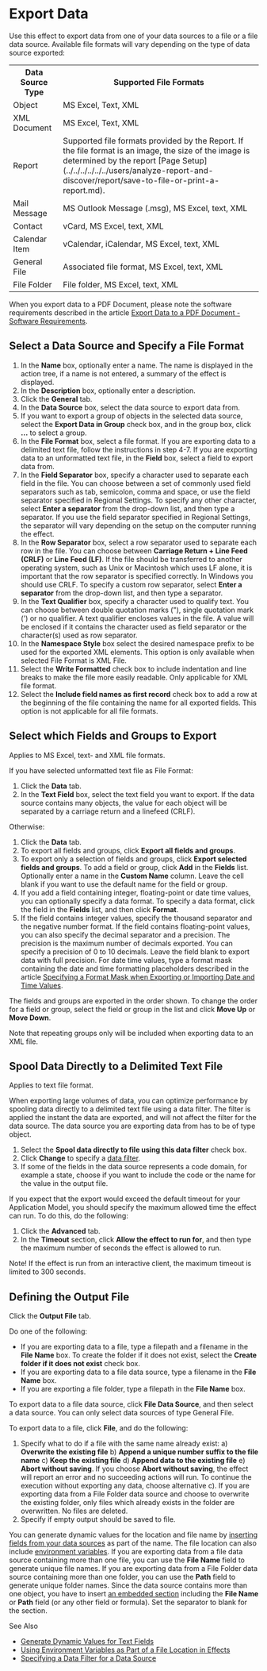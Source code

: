 # Export Data

Use this effect to export data from one of your data sources to a file or a file data source. Available file formats will vary depending on the type of data source exported:

<table style="WIDTH: 100%">

<tbody>

<tr>

<th>Data Source Type</th>

<th>Supported File Formats</th>

</tr>

<tr>

<td>Object</td>

<td>MS Excel, Text, XML</td>

</tr>

<tr>

<td>XML Document</td>

<td>MS Excel, Text, XML</td>

</tr>

<tr>

<td>Report</td>

<td>Supported file formats provided by the Report. If the file format is an image, the size of the image is determined by the report [Page Setup](../../../../../../users/analyze-report-and-discover/report/save-to-file-or-print-a-report.md).</td>

</tr>

<tr>

<td>Mail Message</td>

<td>MS Outlook Message (.msg), MS Excel, text, XML</td>

</tr>

<tr>

<td>Contact</td>

<td>vCard, MS Excel, text, XML</td>

</tr>

<tr>

<td>Calendar Item</td>

<td>vCalendar, iCalendar, MS Excel, text, XML</td>

</tr>

<tr>

<td>General File</td>

<td>Associated file format, MS Excel, text, XML</td>

</tr>

<tr>

<td>File Folder</td>

<td>File folder, MS Excel, text, XML</td>

</tr>

</tbody>

</table>

When you export data to a PDF Document, please note the software requirements described in the article [Export Data to a PDF Document - Software Requirements](export-data-to-a-pdf-document--software-requirements.md "Export Data to a PDF Document - Software Requirements").


## Select a Data Source and Specify a File Format

1.  In the **Name** box, optionally enter a name. The name is displayed in the action tree, if a name is not entered, a summary of the effect is displayed.
2.  In the **Description** box, optionally enter a description.
3.  Click the **General** tab.
4.  In the **Data Source** box, select the data source to export data from.
5.  If you want to export a group of objects in the selected data source, select the **Export Data in Group** check box, and in the group box, click **...** to select a group.
6.  In the **File Format** box, select a file format. If you are exporting data to a delimited text file, follow the instructions in step 4-7\. If you are exporting data to an unformatted text file, in the **Field** box, select a field to export data from.
7.  In the **Field Separator** box, specify a character used to separate each field in the file. You can choose between a set of commonly used field separators such as tab, semicolon, comma and space, or use the field separator specified in Regional Settings. To specify any other character, select **Enter a separator** from the drop-down list, and then type a separator. If you use the field separator specified in Regional Settings, the separator will vary depending on the setup on the computer running the effect.
8.  In the **Row Separator** box, select a row separator used to separate each row in the file. You can choose between **Carriage Return + Line Feed (CRLF)** or **Line Feed (LF)**. If the file should be transferred to another operating system, such as Unix or Macintosh which uses LF alone, it is important that the row separator is specified correctly. In Windows you should use CRLF. To specify a custom row separator, select **Enter a separator** from the drop-down list, and then type a separator.
9.  In the **Text Qualifier** box, specify a character used to qualify text. You can choose between double quotation marks ("), single quotation mark (') or no qualifier. A text qualifier encloses values in the file. A value will be enclosed if it contains the character used as field separator or the character(s) used as row separator.
10.  In the **Namespace Style** box select the desired namespace prefix to be used for the exported XML elements. This option is only available when selected File Format is XML File.
11.  Select the **Write Formatted** check box to include indentation and line breaks to make the file more easily readable. Only applicable for XML file format.
12.  Select the **Include field names as first record** check box to add a row at the beginning of the file containing the name for all exported fields. This option is not applicable for all file formats.



## Select which Fields and Groups to Export

Applies to MS Excel, text- and XML file formats.

If you have selected unformatted text file as File Format:

1.  Click the **Data** tab.
2.  In the **Text Field** box, select the text field you want to export. If the data source contains many objects, the value for each object will be separated by a carriage return and a linefeed (CRLF).

Otherwise:

1.  Click the **Data** tab.
2.  To export all fields and groups, click **Export all fields and groups**.
3.  To export only a selection of fields and groups, click **Export selected fields and groups**. To add a field or group, click **Add** in the **Fields** list. Optionally enter a name in the **Custom Name** column. Leave the cell blank if you want to use the default name for the field or group.
4.  If you add a field containing integer, floating-point or date time values, you can optionally specify a data format. To specify a data format, click the field in the **Fields** list, and then click **Format**.
5.  If the field contains integer values, specify the thousand separator and the negative number format. If the field contains floating-point values, you can also specify the decimal separator and a precision. The precision is the maximum number of decimals exported. You can specify a precision of 0 to 10 decimals. Leave the field blank to export data with full precision. For date time values, type a format mask containing the date and time formatting placeholders described in the article [Specifying a Format Mask when Exporting or Importing Date and Time Values](specifying-a-format-mask-when-exporting-or-importing-date-and-time-values.md "Specifying a Format Mask when Exporting or Importing Date and Time Values").

The fields and groups are exported in the order shown. To change the order for a field or group, select the field or group in the list and click **Move Up** or **Move Down**.

Note that repeating groups only will be included when exporting data to an XML file.



## Spool Data Directly to a Delimited Text File

Applies to text file format.

When exporting large volumes of data, you can optimize performance by spooling data directly to a delimited text file using a data filter. The filter is applied the instant the data are exported, and will not affect the filter for the data source. The data source you are exporting data from has to be of type object.

1.  Select the **Spool data directly to file using this data filter** check box.
2.  Click **Change** to specify a [data filter](../../data-sources/specifying-a-data-filter-for-a-data-source.md "Specifying a Data Filter for a Data Source").
3.  If some of the fields in the data source represents a code domain, for example a state, choose if you want to include the code or the name for the value in the output file.

If you expect that the export would exceed the default timeout for your Application Model, you should specify the maximum allowed time the effect can run. To do this, do the following:

1.  Click the **Advanced** tab.
2.  In the **Timeout** section, click **Allow the effect to run for**, and then type the maximum number of seconds the effect is allowed to run.

Note! If the effect is run from an interactive client, the maximum timeout is limited to 300 seconds.



## Defining the Output File

Click the **Output File** tab.

Do one of the following:

*   If you are exporting data to a file, type a filepath and a filename in the **File Name** box. To create the folder if it does not exist, select the **Create folder if it does not exist** check box.
*   If you are exporting data to a file data source, type a filename in the **File Name** box.
*   If you are exporting a file folder, type a filepath in the **File Name** box.

To export data to a file data source, click **File Data Source**, and then select a data source. You can only select data sources of type General File.

To export data to a file, click **File**, and do the following:

1.  Specify what to do if a file with the same name already exist: a) **Overwrite the existing file** b) **Append a unique number suffix to the file name** c) **Keep the existing file** d) **Append data to the existing file** e) **Abort without saving**. If you choose **Abort without saving**, the effect will report an error and no succeeding actions will run. To continue the execution without exporting any data, choose alternative c). If you are exporting data from a File Folder data source and choose to overwrite the existing folder, only files which already exists in the folder are overwritten. No files are deleted.
2.  Specify if empty output should be saved to file.

You can generate dynamic values for the location and file name by [inserting fields from your data sources](../generate-dynamic-values-for-text-fields.md "Generate Dynamic Values for Text Fields") as part of the name. The file location can also include [environment variables](using-environment-variables-as-part-of-a-file-location-in-effects.md "Using Environment Variables as Part of a File Location in Effects"). If you are exporting data from a file data source containing more than one file, you can use the **File Name** field to generate unique file names. If you are exporting data from a File Folder data source containing more than one folder, you can use the **Path** field to generate unique folder names. Since the data source contains more than one object, you have to insert [an embedded section](../generate-dynamic-values-for-text-fields.md "Generate Dynamic Values for Text Fields") including the **File Name** or **Path** field (or any other field or formula). Set the separator to blank for the section.



See Also

*   [Generate Dynamic Values for Text Fields](../generate-dynamic-values-for-text-fields.md)
*   [Using Environment Variables as Part of a File Location in Effects](using-environment-variables-as-part-of-a-file-location-in-effects.md)
*   [Specifying a Data Filter for a Data Source](../../data-sources/specifying-a-data-filter-for-a-data-source.md)
